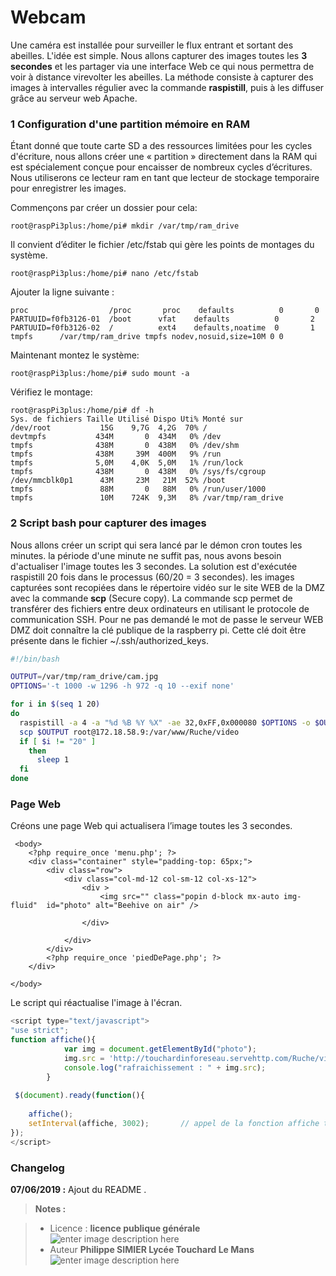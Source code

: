 ﻿# Webcam

Une caméra est installée pour surveiller le flux entrant et sortant des abeilles. L'idée est simple. Nous allons capturer des images toutes les **3 secondes** et les partager via une interface Web ce qui nous permettra de voir à distance  virevolter les abeilles. La méthode consiste à capturer des images à intervalles régulier avec la commande **raspistill**, puis à les diffuser grâce au serveur web Apache.

### 1 Configuration d'une partition mémoire en RAM 

Étant donné que toute carte SD a des ressources limitées pour les cycles d'écriture, nous allons  créer une « partition » directement dans la RAM qui est spécialement conçue pour encaisser de nombreux cycles d’écritures. Nous utiliserons ce lecteur ram en tant que lecteur de stockage temporaire pour enregistrer les images. 

Commençons par créer un dossier pour cela:
```
root@raspPi3plus:/home/pi# mkdir /var/tmp/ram_drive
```
Il convient d’éditer le fichier /etc/fstab qui gère les points de montages du système. 
```
root@raspPi3plus:/home/pi# nano /etc/fstab
```
Ajouter la ligne suivante :
```
proc                  /proc       proc    defaults          0       0
PARTUUID=f0fb3126-01  /boot      vfat    defaults          0       2
PARTUUID=f0fb3126-02  /          ext4    defaults,noatime  0       1
tmpfs      /var/tmp/ram_drive tmpfs nodev,nosuid,size=10M 0 0
```
Maintenant montez le  système:
```
root@raspPi3plus:/home/pi# sudo mount -a
```
Vérifiez le montage:
```
root@raspPi3plus:/home/pi# df -h
Sys. de fichiers Taille Utilisé Dispo Uti% Monté sur
/dev/root           15G    9,7G  4,2G  70% /
devtmpfs           434M       0  434M   0% /dev
tmpfs              438M       0  438M   0% /dev/shm
tmpfs              438M     39M  400M   9% /run
tmpfs              5,0M    4,0K  5,0M   1% /run/lock
tmpfs              438M       0  438M   0% /sys/fs/cgroup
/dev/mmcblk0p1      43M     23M   21M  52% /boot
tmpfs               88M       0   88M   0% /run/user/1000
tmpfs               10M    724K  9,3M   8% /var/tmp/ram_drive

```
### 2 Script bash pour capturer des images

Nous allons créer un script qui sera lancé par le démon cron toutes les minutes. 
la période d'une minute ne suffit pas, nous avons besoin d'actualiser l'image toutes les 3 secondes. La solution est d'exécutée raspistill 20 fois dans le processus (60/20 = 3 secondes).
les images capturées sont  recopiées dans le répertoire vidéo sur le site WEB de la DMZ avec la commande **scp** (Secure copy). La commande scp permet de transférer des fichiers entre deux ordinateurs en utilisant le protocole de communication SSH. 
Pour ne pas demandé le mot de passe le serveur WEB  DMZ doit connaître la clé publique de la raspberry pi. Cette clé doit  être présente dans le fichier ~/.ssh/authorized_keys. 

```bash
#!/bin/bash

OUTPUT=/var/tmp/ram_drive/cam.jpg
OPTIONS='-t 1000 -w 1296 -h 972 -q 10 --exif none'

for i in $(seq 1 20)
do
  raspistill -a 4 -a "%d %B %Y %X" -ae 32,0xFF,0x000080 $OPTIONS -o $OUTPUT
  scp $OUTPUT root@172.18.58.9:/var/www/Ruche/video
  if [ $i != "20" ]
    then
      sleep 1
  fi
done

``` 

### Page Web

Créons une page Web qui actualisera l’image toutes les 3 secondes.
```
 <body>
	<?php require_once 'menu.php'; ?>
	<div class="container" style="padding-top: 65px;">
		<div class="row">
			<div class="col-md-12 col-sm-12 col-xs-12">
				<div >
			        <img src="" class="popin d-block mx-auto img-fluid"  id="photo" alt="Beehive on air" />
					
			    </div>  
				
			</div>
		</div>
		<?php require_once 'piedDePage.php'; ?>
	</div>

</body>
```
Le script qui réactualise l'image à l'écran.

```javascript
<script type="text/javascript">
"use strict";
function affiche(){
            var img = document.getElementById("photo");
            img.src = 'http://touchardinforeseau.servehttp.com/Ruche/video/cam.jpg?'+new Date().getMilliseconds();
		    console.log("rafraichissement : " + img.src);	
		}
		
 $(document).ready(function(){
				
   	affiche();
	setInterval(affiche, 3002);       // appel de la fonction affiche toutes les 3 secondes et 2 milliemes
});
</script>
```

### Changelog

 **07/06/2019 :** Ajout du README . 
 
 
> **Notes :**


> - Licence : **licence publique générale** ![enter image description here](https://img.shields.io/badge/licence-GPL-green.svg)
> - Auteur **Philippe SIMIER Lycée Touchard Le Mans**
>  ![enter image description here](https://img.shields.io/badge/built-passing-green.svg)
<!-- TOOLBOX 

Génération des badges : https://shields.io/
Génération de ce fichier : https://stackedit.io/editor#
https://docplayer.fr/15188945-Le-traitement-d-images-avec-opencv.html

